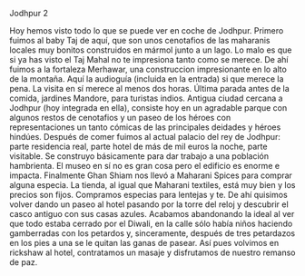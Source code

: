 Jodhpur 2

Hoy hemos visto todo lo que se puede ver en coche de Jodhpur. Primero fuimos al baby Taj de aquí, que son unos cenotafios de las maharanis locales muy bonitos construidos en mármol junto a un lago. Lo malo es que si ya has visto el Taj Mahal no te impresiona tanto como se merece. 
De ahí fuimos a la fortaleza Merhawar, una construccion impresionante en lo alto de la montaña. Aquí la audioguía (incluida en la entrada) si que merece la pena. La visita en sí merece al menos dos horas. 
Última parada antes de la comida, jardines Mandore, para turistas indios. Antigua ciudad cercana a Jodhpur (hoy integrada en ella), consiste hoy en un agradable parque con algunos restos de cenotafios y un paseo de los héroes con representaciones un tanto cómicas de las principales deidades y héroes hindúes. 
Después de comer fuimos al actual palacio del rey de Jodhpur: parte residencia real, parte hotel de más de mil euros la noche, parte visitable. Se construyo básicamente para dar trabajo a una población hambrienta. El museo en sí no es gran cosa pero el edificio es enorme e impacta. 
Finalmente Ghan Shiam nos llevó a Maharani Spices para comprar alguna especia. La tienda, al igual que Maharani textiles, está muy bien y los precios son fijos. Compramos especias para lentejas y te. De ahí quisimos volver dando un paseo al hotel pasando por la torre del reloj y descubrir el casco antiguo con sus casas azules. Acabamos abandonando la ideal al ver que todo estaba cerrado por el Diwali, en la calle sólo había niños haciendo gamberradas con los petardos y, sinceramente, después de tres petardazos en los pies a una se le quitan las ganas de pasear. 
Así pues volvimos en rickshaw al hotel, contratamos un masaje y disfrutamos de nuestro remanso de paz.
